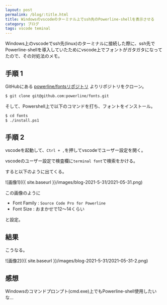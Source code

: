 ```yaml
---
layout: post
permalink: /blog/:title.html
title: Windowsのvscodeのターミナル上でssh先のPowerline-shellを表示させる
category: ブログ
tags: vscode teminal
---
```

Windows上のvscodeでssh先(linux)のターミナルに接続した際に、ssh先でPowerline-shellを導入していたためにvscode上でフォントがガタガタになってたので、その対処法のメモ。
<!--more-->

## 手順 1

GitHubにある [powerline/fontsリポジトリ](https://github.com/powerline/fonts) よりリポジトリをクローン。

```bash
$ git clone git@github.com:powerline/fonts.git 
```

そして、Powershell上で以下のコマンドを打ち、フォントをインストール。

```bash
$ cd fonts
$ ./install.ps1
```

## 手順 2

vscodeを起動して、`Ctrl + ,`を押してvscodeでユーザー設定を開く。

vscodeのユーザー設定で検査欄に`terminal font`で検索をかける。

すると以下のように出てくる。

![画像1]({{ site.baseurl }}/images/blog-2021-5-31/2021-05-31.png)

この画像のように

* Font Family : `Source Code Pro for Powerline`
* Font Size : おまかせで12～14くらい

と設定。

## 結果

こうなる。

![画像2]({{ site.baseurl }}/images/blog-2021-5-31/2021-05-31-2.png)

## 感想

Windowsのコマンドプロンプト(cmd.exe)上でもPowerline-shell使用したいな...